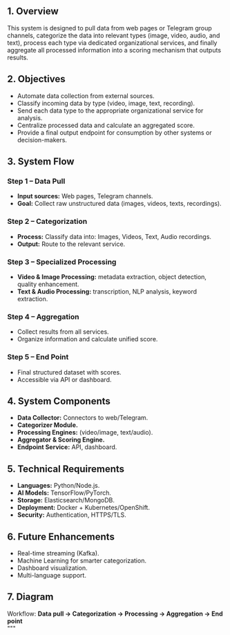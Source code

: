 

## 1. Overview
This system is designed to pull data from web pages or Telegram group channels, categorize the data into relevant types (image, video, audio, and text), process each type via dedicated organizational services, and finally aggregate all processed information into a scoring mechanism that outputs results.

## 2. Objectives
- Automate data collection from external sources.
- Classify incoming data by type (video, image, text, recording).
- Send each data type to the appropriate organizational service for analysis.
- Centralize processed data and calculate an aggregated score.
- Provide a final output endpoint for consumption by other systems or decision-makers.

## 3. System Flow
### Step 1 – Data Pull
- **Input sources:** Web pages, Telegram channels.  
- **Goal:** Collect raw unstructured data (images, videos, texts, recordings).

### Step 2 – Categorization
- **Process:** Classify data into: Images, Videos, Text, Audio recordings.  
- **Output:** Route to the relevant service.

### Step 3 – Specialized Processing
- **Video & Image Processing:** metadata extraction, object detection, quality enhancement.  
- **Text & Audio Processing:** transcription, NLP analysis, keyword extraction.  

### Step 4 – Aggregation
- Collect results from all services.  
- Organize information and calculate unified score.  

### Step 5 – End Point
- Final structured dataset with scores.  
- Accessible via API or dashboard.  

## 4. System Components
- **Data Collector:** Connectors to web/Telegram.  
- **Categorizer Module.**  
- **Processing Engines:** (video/image, text/audio).  
- **Aggregator & Scoring Engine.**  
- **Endpoint Service:** API, dashboard.  

## 5. Technical Requirements
- **Languages:** Python/Node.js.  
- **AI Models:** TensorFlow/PyTorch.  
- **Storage:** Elasticsearch/MongoDB.  
- **Deployment:** Docker + Kubernetes/OpenShift.  
- **Security:** Authentication, HTTPS/TLS.  

## 6. Future Enhancements
- Real-time streaming (Kafka).  
- Machine Learning for smarter categorization.  
- Dashboard visualization.  
- Multi-language support.  

## 7. Diagram
Workflow: **Data pull → Categorization → Processing → Aggregation → End point**  
"""
